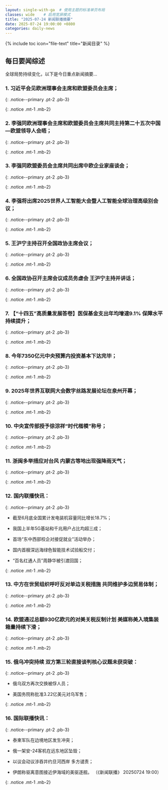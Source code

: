 ```yaml
---
layout: single-with-ga  # 使用主题的标准单页布局
classes: wide    # 启用宽屏模式
title: "2025-07-24 新闻联播摘要"
date: 2025-07-24 19:00:00 +0800
categories: daily-news
---
```


{% include toc icon="file-text" title="新闻目录" %}
   
## 每日要闻综述

全球局势持续变化，以下是今日重点新闻摘要...

### 1. 习近平会见欧洲理事会主席和欧盟委员会主席； 

{: .notice--primary .pt-2 .pb-3}

{: .notice .mt-1 .mb-2}

### 2. 李强同欧洲理事会主席和欧盟委员会主席共同主持第二十五次中国—欧盟领导人会晤； 

{: .notice--primary .pt-2 .pb-3}

{: .notice .mt-1 .mb-2}

### 3. 李强同欧盟委员会主席共同出席中欧企业家座谈会； 

{: .notice--primary .pt-2 .pb-3}

{: .notice .mt-1 .mb-2}

### 4. 李强将出席2025世界人工智能大会暨人工智能全球治理高级别会议； 

{: .notice--primary .pt-2 .pb-3}

{: .notice .mt-1 .mb-2}

### 5. 王沪宁主持召开全国政协主席会议； 

{: .notice--primary .pt-2 .pb-3}

{: .notice .mt-1 .mb-2}

### 6. 全国政协召开主席会议成员务虚会 王沪宁主持并讲话； 

{: .notice--primary .pt-2 .pb-3}

{: .notice .mt-1 .mb-2}

### 7. 【“十四五”高质量发展答卷】医保基金支出年均增速9.1% 保障水平持续提升； 

{: .notice--primary .pt-2 .pb-3}

{: .notice .mt-1 .mb-2}

### 8. 今年7350亿元中央预算内投资基本下达完毕； 

{: .notice--primary .pt-2 .pb-3}

{: .notice .mt-1 .mb-2}

### 9. 2025年世界互联网大会数字丝路发展论坛在泉州开幕； 

{: .notice--primary .pt-2 .pb-3}

{: .notice .mt-1 .mb-2}

### 10. 中央宣传部授予徐淙祥“时代楷模”称号； 

{: .notice--primary .pt-2 .pb-3}

{: .notice .mt-1 .mb-2}

### 11. 浙闽多举措应对台风 内蒙古等地出现强降雨天气； 

{: .notice--primary .pt-2 .pb-3}

{: .notice .mt-1 .mb-2}

### 12. 国内联播快讯： 

{: .notice--primary .pt-2 .pb-3}

- 截至6月底全国累计发电装机容量同比增长18.7%；

- 我国上半年5G基站和千兆用户占比均超三成；

- 首场“东中西部校企对接促就业”活动举办；

- 国内首艘深远海绿色智能技术试验船交付；

- “百名红通人员”周静华被引渡回国；

{: .notice .mt-1 .mb-2}

### 13. 中方在世贸组织呼吁反对单边关税措施 共同维护多边贸易体制； 

{: .notice--primary .pt-2 .pb-3}

{: .notice .mt-1 .mb-2}

### 14. 欧盟通过总额930亿欧元的对美关税反制计划 美媒称美入境集装箱量持续下滑； 

{: .notice--primary .pt-2 .pb-3}

{: .notice .mt-1 .mb-2}

### 15. 俄乌冲突持续 双方第三轮直接谈判核心议题未获突破： 

{: .notice--primary .pt-2 .pb-3}

- 俄乌双方再次交换被俘人员；

- 美国务院称批准3.22亿美元对乌军售；

{: .notice .mt-1 .mb-2}

### 16. 国际联播快讯： 

{: .notice--primary .pt-2 .pb-3}

- 泰柬军队在边境地区发生冲突；

- 俄一架安-24客机在远东地区坠毁；

- 以议会动议涉吞并约旦河西岸 多方谴责；

- 伊朗称驱离意图接近伊海域的美驱逐舰。 （《新闻联播》 20250724 19:00）

{: .notice .mt-1 .mb-2}